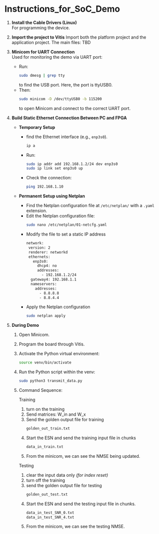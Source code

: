 # Instructions_for_SoC_Demo

1. **Install the Cable Drivers (Linux)**  
   For programming the device.

2. **Import the project to Vitis**
   Import both the platform project and the application project.
   The main files: TBD
   
4. **Minicom for UART Connection**  
   Used for monitoring the demo via UART port:
   - Run:
     ```bash
     sudo dmesg | grep tty
     ```
     to find the USB port. Here, the port is ttyUSB0.
   - Then:
     ```bash
     sudo minicom -D /dev/ttyUSB0 -b 115200
     ```
      to open Minicom and connect to the correct UART port.

5. **Build Static Ethernet Connection Between PC and FPGA**

   - **Temporary Setup**  
     - find the Ethernet interface (e.g., `enp3s0`).
       ```bash
       ip a
       ```
     - Run:
       ```bash
       sudo ip addr add 192.168.1.2/24 dev enp3s0
       sudo ip link set enp3s0 up
       ```
     - Check the connection:
       ```bash
       ping 192.168.1.10
       ```

   - **Permanent Setup using Netplan**  
     - Find the Netplan configuration file at `/etc/netplan/` with a `.yaml` extension.
     - Edit the Netplan configuration file:
       ```bash
       sudo nano /etc/netplan/01-netcfg.yaml
       ```
     - Modify the file to set a static IP address
       ```bash
       network:
        version: 2
        renderer: networkd
        ethernets:
          enp3s0:
            dhcp4: no
            addresses:
              - 192.168.1.2/24
         gateway4: 192.168.1.1
         nameservers:
           addresses:
             - 8.8.8.8
             - 8.8.4.4
     - Apply the Netplan configuration
       ```bash
       sudo netplan apply
       ```

6. **During Demo**

   1. Open Minicom.
   2. Program the board through Vitis.
   3. Activate the Python virtual environment:
      ```bash
      source venv/bin/activate
      ```
   4. Run the Python script within the venv:
      ```bash
      sudo python3 transmit_data.py
      ```
   5. Command Sequence:
      
      Training
      1. turn on the training
      2. Send matrices: W_in and W_x
      3. Send the golden output file for training
         ```bash
         golden_out_train.txt
         ```
      4. Start the ESN and send the training input file in chunks
         ```bash
         data_in_train.txt
         ```
      5. From the minicom, we can see the NMSE being updated.
         
      Testing
      1. clear the input data only *(for index reset)*
      2. turn off the training
      3. send the golden output file for testing
         ```bash
         golden_out_test.txt
         ```
      5. Start the ESN and send the testing input file in chunks.
         ```bash
         data_in_test_SNR_0.txt
         data_in_test_SNR_4.txt
         ```
      7. From the minicom, we can see the testing NMSE.
